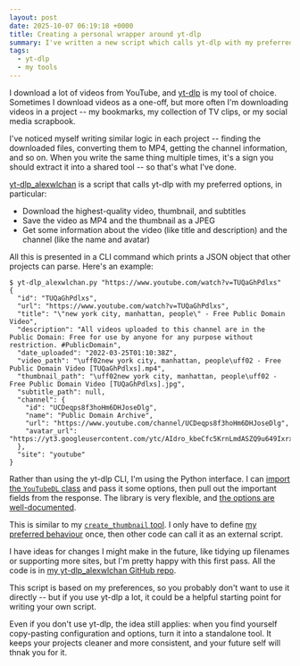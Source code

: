 ```yaml
---
layout: post
date: 2025-10-07 06:19:18 +0000
title: Creating a personal wrapper around yt-dlp
summary: I've written a new script which calls yt-dlp with my preferred options, so I don't have to copy my configuration across different projects.
tags:
  - yt-dlp
  - my tools
---
```

I download a lot of videos from YouTube, and [yt-dlp] is my tool of choice.
Sometimes I download videos as a one-off, but more often I'm downloading videos in a project -- my bookmarks, my collection of TV clips, or my social media scrapbook.

I've noticed myself writing similar logic in each project -- finding the downloaded files, converting them to MP4, getting the channel information, and so on.
When you write the same thing multiple times, it's a sign you should extract it into a shared tool -- so that's what I've done.

[yt-dlp_alexwlchan](https://github.com/alexwlchan/yt-dlp_alexwlchan) is a script that calls yt-dlp with my preferred options, in particular:

* Download the highest-quality video, thumbnail, and subtitles
* Save the video as MP4 and the thumbnail as a JPEG
* Get some information about the video (like title and description) and the channel (like the name and avatar)

All this is presented in a CLI command which prints a JSON object that other projects can parse.
Here's an example:

```console?prompt=$
$ yt-dlp_alexwlchan.py "https://www.youtube.com/watch?v=TUQaGhPdlxs"
{
  "id": "TUQaGhPdlxs",
  "url": "https://www.youtube.com/watch?v=TUQaGhPdlxs",
  "title": "\"new york city, manhattan, people\" - Free Public Domain Video",
  "description": "All videos uploaded to this channel are in the Public Domain: Free for use by anyone for any purpose without restriction. #PublicDomain",
  "date_uploaded": "2022-03-25T01:10:38Z",
  "video_path": "\uff02new york city, manhattan, people\uff02 - Free Public Domain Video [TUQaGhPdlxs].mp4",
  "thumbnail_path": "\uff02new york city, manhattan, people\uff02 - Free Public Domain Video [TUQaGhPdlxs].jpg",
  "subtitle_path": null,
  "channel": {
    "id": "UCDeqps8f3hoHm6DHJoseDlg",
    "name": "Public Domain Archive",
    "url": "https://www.youtube.com/channel/UCDeqps8f3hoHm6DHJoseDlg",
    "avatar_url": "https://yt3.googleusercontent.com/ytc/AIdro_kbeCfc5KrnLmdASZQ9u649IxrxEUXsUaxdSUR_jA_4SZQ=s0"
  },
  "site": "youtube"
}
```

Rather than using the yt-dlp CLI, I'm using the Python interface.
I can [import the `YouTubeDL` class](https://github.com/yt-dlp/yt-dlp?tab=readme-ov-file#embedding-yt-dlp) and pass it some options, then pull out the important fields from the response.
The library is very flexible, and [the options are well-documented](https://github.com/yt-dlp/yt-dlp/blob/5513036104ed9710f624c537fb3644b07a0680db/yt_dlp/YoutubeDL.py#L198-L577).

This is similar to my [`create_thumbnail` tool](/2024/create-thumbnail/).
I only have to define [my preferred behaviour](/2025/create-thumbnail-is-exif-aware/) once, then other code can call it as an external script.

I have ideas for changes I might make in the future, like tidying up filenames or supporting more sites, but I'm pretty happy with this first pass.
All the code is in [my yt-dlp_alexwlchan GitHub repo][repo].

This script is based on my preferences, so you probably don't want to use it directly -- but if you use yt-dlp a lot, it could be a helpful starting point for writing your own script.

Even if you don't use yt-dlp, the idea still applies: when you find yourself copy-pasting configuration and options, turn it into a standalone tool.
It keeps your projects cleaner and more consistent, and your future self will thnak you for it.

[yt-dlp]: https://github.com/yt-dlp/yt-dlp
[repo]: https://github.com/alexwlchan/yt-dlp_alexwlchan
